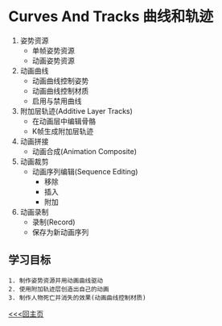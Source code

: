 # Curves And Tracks 曲线和轨迹
1. 姿势资源
    + 单帧姿势资源
    + 动画姿势资源
2. 动画曲线
    + 动画曲线控制姿势
    + 动画曲线控制材质
    + 启用与禁用曲线
3. 附加层轨迹(Additive Layer Tracks)
    + 在动画层中编辑骨骼
    + K帧生成附加层轨迹
4. 动画拼接
    + 动画合成(Animation Composite)
5. 动画裁剪
    + 动画序列编辑(Sequence Editing)
        - 移除
        - 插入
        - 附加
6. 动画录制
    + 录制(Record)
    + 保存为新动画序列
## 学习目标
    1. 制作姿势资源并用动画曲线驱动
    2. 使用附加轨迹层创造出自己的动画
    3. 制作人物死亡并消失的效果(动画曲线控制材质)

[<<<回主页](https://github.com/ora-cat/UE4Handbook)
